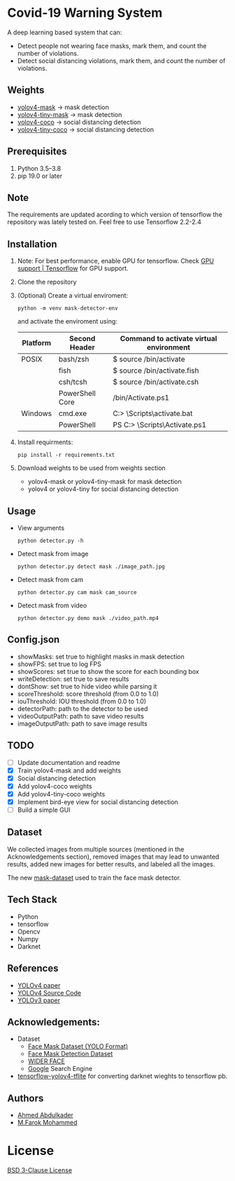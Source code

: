 # Covid-19 Warning System

A deep learning based system that can:  
* Detect people not wearing face masks, mark them, and count the number of violations. 
* Detect social distancing violations, mark them, and count the number of violations.

## Weights
* [yolov4-mask] -> mask detection
* [yolov4-tiny-mask] -> mask detection
* [yolov4-coco] -> social distancing detection
* [yolov4-tiny-coco] -> social distancing detection

## Prerequisites
 1. Python 3.5–3.8
 2. pip 19.0 or later
   
## Note
The requirements are updated acording to which version of tensorflow the repository was lately tested on.
Feel free to use Tensorflow 2.2-2.4


## Installation
1. Note: For best performance, enable GPU for tensorflow. Check [GPU support | Tensorflow] for GPU support.

1. Clone the repository 

2. (Optional) Create a virtual enviroment:
    ```shell
    python -m venv mask-detector-env
    ```
    and activate the enviroment using:

    Platform | Second Header | Command to activate virtual environment
    ------------ | ------------- | -------------
    POSIX | bash/zsh | $ source <venv>/bin/activate
    || fish | $ source <venv>/bin/activate.fish
    || csh/tcsh | $ source <venv>/bin/activate.csh
    || PowerShell Core |  <venv>/bin/Activate.ps1
    Windows | cmd.exe | C:\> <venv>\Scripts\activate.bat
    || PowerShell | PS C:\> <venv>\Scripts\Activate.ps1

3. Install requirments:

    ```shell
    pip install -r requirements.txt
    ```

4. Download weights to be used from weights section
   * yolov4-mask or yolov4-tiny-mask for mask detection
   * yolov4 or yolov4-tiny for social distancing detection 

## Usage
* View arguments
    ```shell
    python detector.py -h
    ```
* Detect mask from image
     ```shell
    python detector.py detect mask ./image_path.jpg
    ```
* Detect mask from cam
     ```shell
    python detector.py cam mask cam_source
    ```
* Detect mask from video
     ```shell
    python detector.py demo mask ./video_path.mp4
    ```
<!-- * Detect social distancing from video
     ```shell
    python detector.py detect mask ./image_path.jpg
    ``` -->
## Config.json
* showMasks: set true to highlight masks in mask detection
* showFPS: set true to log FPS
* showScores: set true to show the score for each bounding box
* writeDetection: set true to save results
* dontShow: set true to hide video while parsing it
* scoreThreshold: score threshold (from 0.0 to 1.0) 
* iouThreshold: IOU threshold (from 0.0 to 1.0)
* detectorPath: path to the detector to be used
* videoOutputPath: path to save video results
* imageOutputPath: path to save image results

## TODO

* [ ] Update documentation and readme
* [x] Train yolov4-mask and add weights
* [x] Social distancing detection
* [x] Add yolov4-coco weights
* [x] Add yolov4-tiny-coco weights
* [x] Implement bird-eye view for social distancing detection
* [ ] Build a simple GUI

## Dataset
We collected images from multiple sources (mentioned in the Acknowledgements section), removed images that may lead to unwanted results, added new images for better results, and labeled all the images.

The new [mask-dataset] used to train the face mask detector.

## Tech Stack
* Python
* tensorflow
* Opencv
* Numpy
* Darknet

## References
* [YOLOv4 paper]
* [YOLOv4 Source Code]
* [YOLOv3 paper]

## Acknowledgements:
* Dataset
  * [Face Mask Dataset (YOLO Format)]
  * [Face Mask Detection Dataset]
  * [WIDER FACE]
  * [Google] Search Engine
* [tensorflow-yolov4-tflite] for converting darknet wieghts to tensorflow pb.

## Authors
* [Ahmed Abdulkader]
* [M.Farok Mohammed]

# License
[BSD 3-Clause License]

<!-- Links -->
[YOLOv4 paper]: <https://arxiv.org/abs/2004.10934>
[YOLOv4 Source Code]: <https://github.com/AlexeyAB/darknet>
[YOLOv3 paper]: <https://arxiv.org/abs/1804.02767>
[tensorflow-yolov4-tflite]: <https://github.com/hunglc007/tensorflow-yolov4-tflite>
[GPU support | Tensorflow]: <https://www.tensorflow.org/install/gpu>
[Face Mask Dataset (YOLO Format)]: <https://www.kaggle.com/aditya276/face-mask-dataset-yolo-format>
[Face Mask Detection Dataset]: <https://www.kaggle.com/wobotintelligence/face-mask-detection-dataset>
[WIDER FACE]: <http://shuoyang1213.me/WIDERFACE/>
[Google]: <https://www.google.com/>
[yolov4-mask]: <https://drive.google.com/uc?export=download&id=1ixBa0-wKbYbLKkaBAZkGGd2S2hNCrT-L>
[yolov4-tiny-mask]: <https://drive.google.com/uc?export=download&id=16hf63XeHeoldj7SC_MvgYV1syIgip69t>
[yolov4-coco]: <https://drive.google.com/uc?export=download&id=18YgZJBOIr3zjwBE8aUeuxGGmPwzzOyOp>
[yolov4-tiny-coco]: <https://drive.google.com/uc?export=download&id=19BbTaRUHMSoDZs5-J7rXHggTYNypWbJe>
[BSD 3-Clause License]: <https://github.com/parot-99/Covid-19-Warning-System/blob/master/LICENSE>
[mask-dataset]: <https://drive.google.com/uc?export=download&id=1z4xdhhTcGHx3bDmbdc2dc-MffZKZSNdd>
[Ahmed Abdulkader]: <https://github.com/parot-99>
[M.Farok Mohammed]: <https://github.com/farok-amo>
